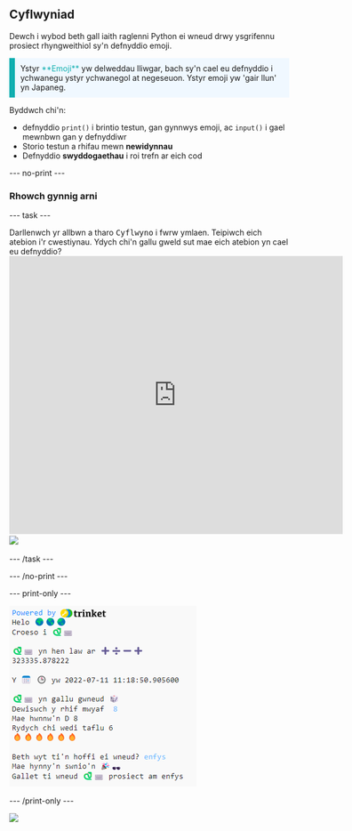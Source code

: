 ## Cyflwyniad

Dewch i wybod beth gall iaith raglenni Python ei wneud drwy ysgrifennu prosiect rhyngweithiol sy'n defnyddio emoji.

<p style="border-left: solid; border-width:10px; border-color: #0faeb0; background-color: aliceblue; padding: 10px;">
Ystyr <span style="color: #0faeb0">**Emoji**</span> yw delweddau lliwgar, bach sy'n cael eu defnyddio i ychwanegu ystyr ychwanegol at negeseuon. Ystyr emoji yw 'gair llun' yn Japaneg.
</p>

Byddwch chi'n:
+ defnyddio `print()` i brintio testun, gan gynnwys emoji, ac `input()` i gael mewnbwn gan y defnyddiwr
+ Storio testun a rhifau mewn **newidynnau**
+ Defnyddio **swyddogaethau** i roi trefn ar eich cod

--- no-print ---

### Rhowch gynnig arni

--- task ---

<div style="display: flex; flex-wrap: wrap">
<div style="flex-basis: 175px; flex-grow: 1">  
Darllenwch yr allbwn a tharo <kbd>Cyflwyno</kbd> i fwrw ymlaen. 
Teipiwch eich atebion i'r cwestiynau. Ydych chi'n gallu gweld sut mae eich atebion yn cael eu defnyddio?
</div>
<div class="trinket">
  <iframe src="https://trinket.io/embed/python/a54e164ac2?outputOnly=true&start=result" width="600" height="500" frameborder="0" marginwidth="0" marginheight="0" allowfullscreen>
  </iframe>
  <img src="images/hello-final.png">
</div>
</div>

--- /task ---

--- /no-print ---

--- print-only ---

![Prosiect wedi'i gwblhau](images/showcase_static.png)

--- /print-only ---

![](http://code.org/api/hour/begin_codeclub_hworld.png)
